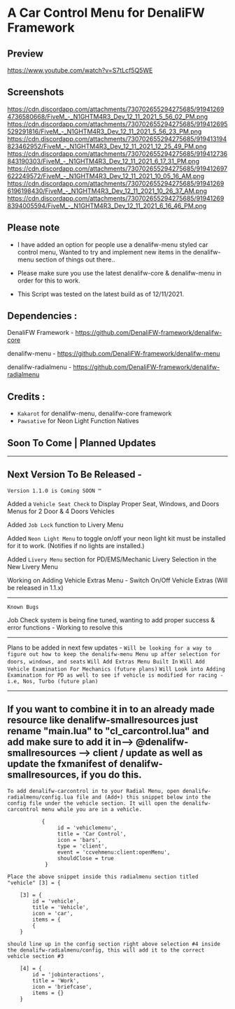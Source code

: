 # A Car Control Menu for DenaliFW Framework

## Preview
https://www.youtube.com/watch?v=S7tLcf5Q5WE


## Screenshots
https://cdn.discordapp.com/attachments/730702655294275685/919412694736580668/FiveM_-_N1GHTM4R3_Dev_12_11_2021_5_56_02_PM.png
https://cdn.discordapp.com/attachments/730702655294275685/919412695529291816/FiveM_-_N1GHTM4R3_Dev_12_11_2021_5_56_23_PM.png
https://cdn.discordapp.com/attachments/730702655294275685/919413194823462952/FiveM_-_N1GHTM4R3_Dev_12_11_2021_12_25_49_PM.png
https://cdn.discordapp.com/attachments/730702655294275685/919412736843190303/FiveM_-_N1GHTM4R3_Dev_12_11_2021_6_17_31_PM.png
https://cdn.discordapp.com/attachments/730702655294275685/919412697622249572/FiveM_-_N1GHTM4R3_Dev_12_11_2021_10_05_16_AM.png
https://cdn.discordapp.com/attachments/730702655294275685/919412696196198430/FiveM_-_N1GHTM4R3_Dev_12_11_2021_10_26_37_AM.png
https://cdn.discordapp.com/attachments/730702655294275685/919412698394005594/FiveM_-_N1GHTM4R3_Dev_12_11_2021_6_16_46_PM.png


## Please note

- I have added an option for people use a denalifw-menu styled car control menu, Wanted to try and implement new items in the denalifw-menu section of things out there..

- Please make sure you use the latest denalifw-core & denalifw-menu in order for this to work.

- This Script was tested on the latest build as of 12/11/2021.


## Dependencies :

DenaliFW Framework - https://github.com/DenaliFW-framework/denalifw-core

denalifw-menu - https://github.com/DenaliFW-framework/denalifw-menu 

denalifw-radialmenu - https://github.com/DenaliFW-framework/denalifw-radialmenu


## Credits : 

- `Kakarot` for denalifw-menu, denalifw-core framework
- `Pawsative` for Neon Light Function Natives

## Soon To Come | Planned Updates

-----------------------------------------------------------------------------------------------------------------

## Next Version To Be Released - 

`Version 1.1.0 is Coming SOON ™️`

Added a `Vehicle Seat Check` to Display Proper Seat, Windows, and Doors Menus for 2 Door & 4 Doors Vehicles

Added `Job Lock` function to Livery Menu 

Added `Neon Light Menu` to toggle on/off your neon light kit must be installed for it to work. (Notifies if no lights are installed.)

Added `Livery Menu` section for PD/EMS/Mechanic Livery Selection in the New Livery Menu

Working on Adding Vehicle Extras Menu - Switch On/Off Vehicle Extras (Will be released in 1.1.x)

-----------------------------------------------------------------------------------------------------------------

`Known Bugs`

Job Check system is being fine tuned, wanting to add proper success & error functions - Working to resolve this

-----------------------------------------------------------------------------------------------------------------

Plans to be added in next few updates - 
`Will be looking for a way to figure out how to keep the denalifw-menu Menu up after selection for doors, windows, and seats`
`Will Add Extras Menu Built In`
`Will Add Vehicle Examination For Mechanics (future plans)`
`Will Look into Adding Examination for PD as well to see if vehicle is modified for racing - i.e, Nos, Turbo (future plan)`

-----------------------------------------------------------------------------------------------------------------

## If you want to combine it in to an already made resource like denalifw-smallresources just rename "main.lua" to "cl_carcontrol.lua" and add make sure to add it in--> @denalifw-smallresources --> client / update as well as update the fxmanifest of denalifw-smallresources, if you do this.

`To add denalifw-carcontrol in to your Radial Menu, open denalifw-radialmenu/config.lua file and (Add+) this snippet below into the config file under the vehicle section. It will open the denalifw-carcontrol menu while you are in a vehicle. `

```
       	   {
                id = 'vehiclemenu',
                title = 'Car Control',
                icon = 'bars',
                type = 'client',
                event = 'ccvehmenu:client:openMenu',
                shouldClose = true
            }
```
`Place the above snippet inside this radialmenu section titled "vehicle" [3] = {`

``` 
    [3] = {
        id = 'vehicle',
        title = 'Vehicle',
        icon = 'car',
        items = {
        {
    }
``` 
            
`should line up in the config section right above selection #4 inside the denalifw-radialmenu/config, this will add it to the correct vehicle section #3`    
            
``` 
    [4] = {
        id = 'jobinteractions',
        title = 'Work',
        icon = 'briefcase',
        items = {}
    }
```
